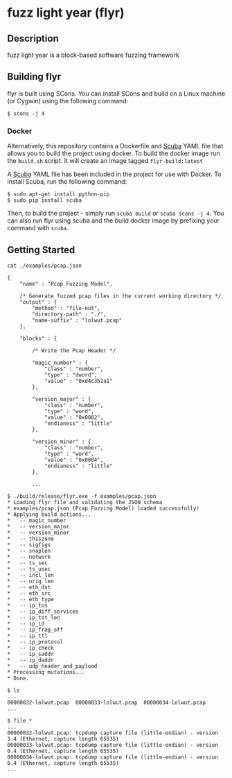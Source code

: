# fuzz light year (flyr)

## Description

fuzz light year is a block-based software fuzzing framework

## Building flyr

flyr is built using SCons. You can install SCons and build on a
Linux machine (or Cygwin) using the following command:

```
$ scons -j 4
```

### Docker

Alternatively, this repository contains a Dockerfile and
[Scuba](https://github.com/JonathonReinhart/scuba) YAML file that allows you
to build the project using docker. To build the docker image run the
`build.sh` script. It will create an image tagged `flyr-build:latest`

A [Scuba]() YAML file has been included in the project for use with Docker.
To install Scuba, run the following command:

```
$ sudo apt-get install python-pip
$ sudo pip install scuba
```

Then, to build the project - simply run `scuba build` or `scuba scons -j 4`.
You can also run flyr using scuba and the build docker image by prefixing
your command with `scuba`.

## Getting Started

```
cat ./examples/pcap.json

{
    "name" : "Pcap Fuzzing Model",

    /* Generate fuzzed pcap files in the current working directory */
    "output" : {
        "method" : "file-out",
        "directory-path" : "./",
        "name-suffix" : "lolwut.pcap"
    },

    "blocks" : {

        /* Write the Pcap Header */

        "magic_number" : {
            "class" : "number",
            "type" : "dword",
            "value" : "0xd4c3b2a1"
        },

        "version_major" : {
            "class" : "number",
            "type" : "word",
            "value" : "0x0002",
            "endianess" : "little"
        },

        "version_minor" : {
            "class" : "number",
            "type" : "word",
            "value" : "0x0004",
            "endianess" : "little"
        },

        ...
```

```
$ ./build/release/flyr.exe -f examples/pcap.json
* Loading flyr file and validating the JSON schema
* examples/pcap.json (Pcap Fuzzing Model) loaded successfully!
* Applying build actions...
*   -- magic_number
*   -- version_major
*   -- version_minor
*   -- thiszone
*   -- sigfigs
*   -- snaplen
*   -- network
*   -- ts_sec
*   -- ts_usec
*   -- incl_len
*   -- orig_len
*   -- eth_dst
*   -- eth_src
*   -- eth_type
*   -- ip_tos
*   -- ip_diff_services
*   -- ip_tot_len
*   -- ip_id
*   -- ip_frag_off
*   -- ip_ttl
*   -- ip_protocol
*   -- ip_check
*   -- ip_saddr
*   -- ip_daddr
*   -- udp_header_and_payload
* Processing mutations...
* Done.
```

```
$ ls
...
00000032-lolwut.pcap  00000033-lolwut.pcap  00000034-lolwut.pcap
...

$ file *
...
00000032-lolwut.pcap: tcpdump capture file (little-endian) - version 3.4 (Ethernet, capture length 65535)
00000033-lolwut.pcap: tcpdump capture file (little-endian) - version 0.4 (Ethernet, capture length 65535)
00000034-lolwut.pcap: tcpdump capture file (little-endian) - version 6.4 (Ethernet, capture length 65535)
...
```